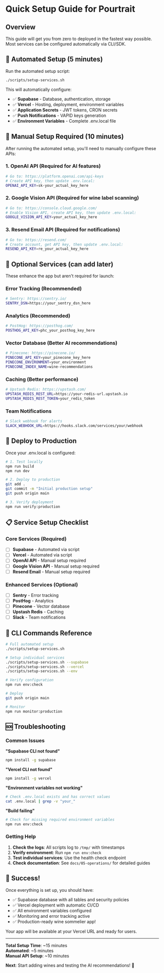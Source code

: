 # Quick Setup Guide for Pourtrait

## Overview

This guide will get you from zero to deployed in the fastest way possible. Most services can be configured automatically via CLI/SDK.

## 🚀 Automated Setup (5 minutes)

Run the automated setup script:

```bash
./scripts/setup-services.sh
```

This will automatically configure:
- ✅ **Supabase** - Database, authentication, storage
- ✅ **Vercel** - Hosting, deployment, environment variables  
- ✅ **Application Secrets** - JWT tokens, CRON secrets
- ✅ **Push Notifications** - VAPID keys generation
- ✅ **Environment Variables** - Complete .env.local file

## 🔧 Manual Setup Required (10 minutes)

After running the automated setup, you'll need to manually configure these APIs:

### 1. OpenAI API (Required for AI features)
```bash
# Go to: https://platform.openai.com/api-keys
# Create API key, then update .env.local:
OPENAI_API_KEY=sk-your_actual_key_here
```

### 2. Google Vision API (Required for wine label scanning)
```bash
# Go to: https://console.cloud.google.com/
# Enable Vision API, create API key, then update .env.local:
GOOGLE_VISION_API_KEY=your_actual_key_here
```

### 3. Resend Email API (Required for notifications)
```bash
# Go to: https://resend.com/
# Create account, get API key, then update .env.local:
RESEND_API_KEY=re_your_actual_key_here
```

## 🎯 Optional Services (can add later)

These enhance the app but aren't required for launch:

### Error Tracking (Recommended)
```bash
# Sentry: https://sentry.io/
SENTRY_DSN=https://your_sentry_dsn_here
```

### Analytics (Recommended)
```bash
# PostHog: https://posthog.com/
POSTHOG_API_KEY=phc_your_posthog_key_here
```

### Vector Database (Better AI recommendations)
```bash
# Pinecone: https://pinecone.io/
PINECONE_API_KEY=your_pinecone_key_here
PINECONE_ENVIRONMENT=your_environment
PINECONE_INDEX_NAME=wine-recommendations
```

### Caching (Better performance)
```bash
# Upstash Redis: https://upstash.com/
UPSTASH_REDIS_REST_URL=https://your-redis-url.upstash.io
UPSTASH_REDIS_REST_TOKEN=your_redis_token
```

### Team Notifications
```bash
# Slack webhook for alerts
SLACK_WEBHOOK_URL=https://hooks.slack.com/services/your/webhook
```

## 🚀 Deploy to Production

Once your .env.local is configured:

```bash
# 1. Test locally
npm run build
npm run dev

# 2. Deploy to production
git add .
git commit -m "Initial production setup"
git push origin main

# 3. Verify deployment
npm run verify:production
```

## 📋 Service Setup Checklist

### Core Services (Required)
- [ ] **Supabase** - Automated via script
- [ ] **Vercel** - Automated via script  
- [ ] **OpenAI API** - Manual setup required
- [ ] **Google Vision API** - Manual setup required
- [ ] **Resend Email** - Manual setup required

### Enhanced Services (Optional)
- [ ] **Sentry** - Error tracking
- [ ] **PostHog** - Analytics
- [ ] **Pinecone** - Vector database
- [ ] **Upstash Redis** - Caching
- [ ] **Slack** - Team notifications

## 🔧 CLI Commands Reference

```bash
# Full automated setup
./scripts/setup-services.sh

# Setup individual services
./scripts/setup-services.sh --supabase
./scripts/setup-services.sh --vercel
./scripts/setup-services.sh --env

# Verify configuration
npm run env:check

# Deploy
git push origin main

# Monitor
npm run monitor:production
```

## 🆘 Troubleshooting

### Common Issues

**"Supabase CLI not found"**
```bash
npm install -g supabase
```

**"Vercel CLI not found"**
```bash
npm install -g vercel
```

**"Environment variables not working"**
```bash
# Check .env.local exists and has correct values
cat .env.local | grep -v "your_"
```

**"Build failing"**
```bash
# Check for missing required environment variables
npm run env:check
```

### Getting Help

1. **Check the logs**: All scripts log to `/tmp/` with timestamps
2. **Verify environment**: Run `npm run env:check`
3. **Test individual services**: Use the health check endpoint
4. **Check documentation**: See `docs/05-operations/` for detailed guides

## 🎉 Success!

Once everything is set up, you should have:

- ✅ Supabase database with all tables and security policies
- ✅ Vercel deployment with automatic CI/CD
- ✅ All environment variables configured
- ✅ Monitoring and error tracking active
- ✅ Production-ready wine sommelier app!

Your app will be available at your Vercel URL and ready for users.

---

**Total Setup Time**: ~15 minutes  
**Automated**: ~5 minutes  
**Manual API Setup**: ~10 minutes  

**Next**: Start adding wines and testing the AI recommendations! 🍷
